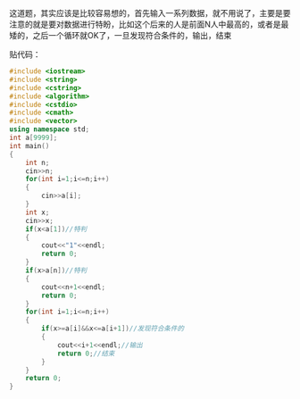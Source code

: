 这道题，其实应该是比较容易想的，首先输入一系列数据，就不用说了，主要是要注意的就是要对数据进行特盼，比如这个后来的人是前面N人中最高的，或者是最矮的，之后一个循环就OK了，一旦发现符合条件的，输出，结束

贴代码：

```cpp
#include <iostream>
#include <string>
#include <cstring>
#include <algorithm>
#include <cstdio>
#include <cmath>
#include <vector>
using namespace std;
int a[9999];
int main()
{
	int n;
	cin>>n;
	for(int i=1;i<=n;i++)
	{
		cin>>a[i];
	}
	int x;
	cin>>x;
	if(x<a[1])//特判
	{
		cout<<"1"<<endl;
		return 0;
	}
	if(x>a[n])//特判
	{
		cout<<n+1<<endl;
		return 0;
	}
	for(int i=1;i<=n;i++)
	{
		if(x>=a[i]&&x<=a[i+1])//发现符合条件的
		{
			cout<<i+1<<endl;//输出
			return 0;//结束
		}
	}
    return 0;
}
```